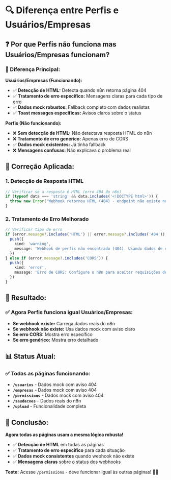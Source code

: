 # 🔍 Diferença entre Perfis e Usuários/Empresas

## ❓ **Por que Perfis não funciona mas Usuários/Empresas funcionam?**

### **🔧 Diferença Principal:**

**Usuários/Empresas (Funcionando):**
- ✅ **Detecção de HTML:** Detecta quando n8n retorna página 404
- ✅ **Tratamento de erro específico:** Mensagens claras para cada tipo de erro
- ✅ **Dados mock robustos:** Fallback completo com dados realistas
- ✅ **Toast messages específicas:** Avisos claros sobre o status

**Perfis (Não funcionando):**
- ❌ **Sem detecção de HTML:** Não detectava resposta HTML do n8n
- ❌ **Tratamento de erro genérico:** Apenas erro de CORS
- ✅ **Dados mock existentes:** Já tinha fallback
- ❌ **Mensagens confusas:** Não explicava o problema real

## 🔧 **Correção Aplicada:**

### **1. Detecção de Resposta HTML**
```typescript
// Verificar se a resposta é HTML (erro 404 do n8n)
if (typeof data === 'string' && data.includes('<!DOCTYPE html>')) {
  throw new Error('Webhook retornou HTML (404) - endpoint não existe no n8n')
}
```

### **2. Tratamento de Erro Melhorado**
```typescript
// Verificar tipo de erro
if (error.message?.includes('HTML') || error.message?.includes('404')) {
  push({ 
    kind: 'warning', 
    message: 'Webhook de perfis não encontrado (404). Usando dados de exemplo.' 
  })
} else if (error.message?.includes('CORS')) {
  push({ 
    kind: 'error', 
    message: 'Erro de CORS: Configure o n8n para aceitar requisições de http://localhost:5173' 
  })
}
```

## 🎯 **Resultado:**

### **✅ Agora Perfis funciona igual Usuários/Empresas:**
- **Se webhook existe:** Carrega dados reais do n8n
- **Se webhook não existe:** Usa dados mock com aviso claro
- **Se erro CORS:** Mostra erro específico
- **Se erro genérico:** Mostra erro detalhado

## 📊 **Status Atual:**

### **✅ Todas as páginas funcionando:**
- **`/usuarios`** - Dados mock com aviso 404
- **`/empresas`** - Dados mock com aviso 404  
- **`/permissions`** - Dados mock com aviso 404
- **`/saudacoes`** - Dados reais do n8n
- **`/upload`** - Funcionalidade completa

## 🎉 **Conclusão:**

**Agora todas as páginas usam a mesma lógica robusta!**

- ✅ **Detecção de HTML** em todas as páginas
- ✅ **Tratamento de erro específico** para cada situação
- ✅ **Dados mock consistentes** quando webhook não existe
- ✅ **Mensagens claras** sobre o status dos webhooks

**Teste:** Acesse `/permissions` - deve funcionar igual às outras páginas! 🚀✨
